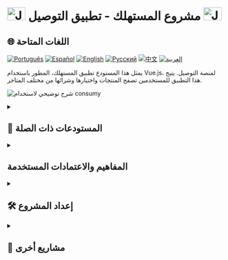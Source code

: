 # <img src="https://cdn-icons-png.flaticon.com/128/83/83522.png" alt="Java Projects Logo" width="42" height="30" /> مشروع المستهلك - تطبيق التوصيل <img src="https://cdn-icons-png.flaticon.com/128/83/83522.png" alt="Java Projects Logo" width="42" height="30" />

## 🌐 اللغات المتاحة

[![Português](https://img.shields.io/badge/Português-green)](https://github.com/SamuelRocha91/consumy/blob/main/README.md) [![Español](https://img.shields.io/badge/Español-yellow)](https://github.com/SamuelRocha91/consumy/blob/main/README_es.md) [![English](https://img.shields.io/badge/English-blue)](https://github.com/SamuelRocha91/consumy/blob/main/README_en.md) [![Русский](https://img.shields.io/badge/Русский-lightgrey)](https://github.com/SamuelRocha91/consumy/blob/main/README_ru.md) [![中文](https://img.shields.io/badge/中文-red)](https://github.com/SamuelRocha91/consumy/blob/main/README_ch.md) [![العربية](https://img.shields.io/badge/العربية-orange)](https://github.com/SamuelRocha91/consumy/blob/main/README_ar.md)

يمثل هذا المستودع تطبيق المستهلك، المطور باستخدام Vue.js، لمنصة التوصيل. يتيح هذا التطبيق للمستخدمين تصفح المنتجات واختيارها وشرائها من مختلف المتاجر.

![شرح توضيحي لاستخدام consumy](./assets/consumy.gif)

<details>
  <summary><h2>🔗 المستودعات ذات الصلة</h2></summary>

  - 💎 [الواجهة الخلفية للتوصيل](https://github.com/SamuelRocha91/delivery_back/blob/main/README_ar.md) - تطبيق الواجهة الخلفية لمنصة التوصيل، مبني باستخدام Rails
  - 👨‍💼 [تطبيق البائع](https://github.com/SamuelRocha91/seller_application/blob/main/README_ar.md) - تطبيق مخصص للبائع
  - 💲 [Paymenty API](https://github.com/SamuelRocha91/paymenty/blob/main/README_ar.md) - واجهة برمجة تطبيقات الدفع

</details>

<details>
  <summary><h2>المفاهيم والاعتمادات المستخدمة</h2></summary>

يتناول هذا المشروع ويستخدم المفاهيم والاعتمادات التالية:

- **Vite:** أداة بناء تُستخدم للتطوير السريع والفعال.
- **Vue.js 3:** إطار عمل JavaScript تدريجي لبناء واجهات المستخدم.
- **Vue Router:** نظام التوجيه الرسمي لـ Vue.js.
- **Lodash:** مكتبة أدوات JavaScript توفر العديد من الوظائف للمهام البرمجية الشائعة.
- **SweetAlert2:** مكتبة لعرض تنبيهات قابلة للتخصيص وجذابة.
- **TypeScript:** امتداد لـ JavaScript يضيف التحقق من النوع.
- **EsLint و Prettier:** أدوات لتحليل الشيفرة الثابتة وتنسيق الشيفرة، لضمان كتابة كود متسق وخالٍ من الأخطاء.
- **Vitest:** أداة لاختبار الوحدات مدمجة مع Vite، لتبسيط إعداد الاختبارات وتشغيلها.
- **دعم JSX:** دعم JSX باستخدام `@vitejs/plugin-vue-jsx`.
- **dotenv و dotenv-webpack:** لإدارة متغيرات البيئة.
- **معالجة الأحداث باستخدام @microsoft/fetch-event-source:** تُستخدم لإدارة الأحداث المُرسلة من الخادم.

</details>

<details>
  <summary><h2>🛠️ إعداد المشروع</h2></summary>

للاستخدام المتكامل، يرجى متابعة الخطوات على:

- [الواجهة الخلفية للتوصيل](https://github.com/SamuelRocha91/delivery_back/blob/main/README_ar.md) - تطبيق الواجهة الخلفية لمنصة التوصيل مبني باستخدام Rails

لتكوين وتشغيل المستودع بشكل مستقل، اتبع الخطوات التالية:

### المتطلبات المسبقة

تأكد من تثبيت Node.js و npm على جهازك.

### تثبيت الاعتمادات

```sh
npm install
```

### بدء تشغيل خادم التطوير

لبدء تشغيل خادم التطوير:

```sh
npm run dev
```

### البناء للإنتاج

لبناء التطبيق للإنتاج:

```sh
npm run build
```

### معاينة البناء للإنتاج

لمعاينة بناء الإنتاج:

```sh
npm run preview
```

### تشغيل اختبارات الوحدات

لتشغيل اختبارات الوحدات:

```sh
npm run test:unit
```

</details>

<details>
  <summary><h2>📂 مشاريع أخرى</h2></summary>

  - 📏 [تطبيق React Precision](https://github.com/SamuelRocha91/precisionReactApplication/blob/main/README_ar.md) - واجهة لقياس تسجيل استهلاك الغاز والماء
  - 🤖 [Node API](https://github.com/SamuelRocha91/apiMeasureWaterAndGas/blob/main/README_ar.md) - واجهة برمجة تطبيقات لقياس وتسجيل الاستهلاك

</details>